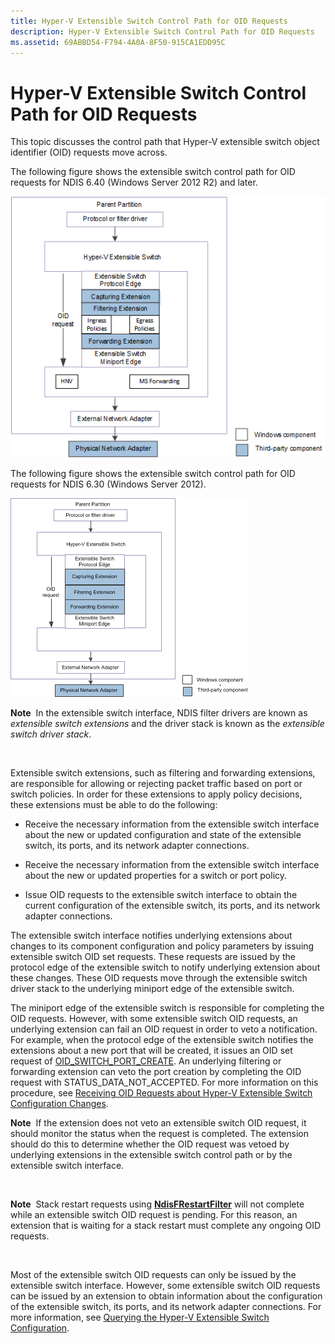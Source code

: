 ```yaml
---
title: Hyper-V Extensible Switch Control Path for OID Requests
description: Hyper-V Extensible Switch Control Path for OID Requests
ms.assetid: 69ABBD54-F794-4A0A-8F50-915CA1EDD95C
---
```


# Hyper-V Extensible Switch Control Path for OID Requests


This topic discusses the control path that Hyper-V extensible switch object identifier (OID) requests move across.

The following figure shows the extensible switch control path for OID requests for NDIS 6.40 (Windows Server 2012 R2) and later.

![diagram of the vswitch oid control path for ndis 6.40](images/vswitch-oid-controlpath-ndis640.png)

The following figure shows the extensible switch control path for OID requests for NDIS 6.30 (Windows Server 2012).

![diagram of the vswitch oid control path for ndis 6.30](images/vswitch-oid-controlpath.png)

**Note**  In the extensible switch interface, NDIS filter drivers are known as *extensible switch extensions* and the driver stack is known as the *extensible switch driver stack*.

 

Extensible switch extensions, such as filtering and forwarding extensions, are responsible for allowing or rejecting packet traffic based on port or switch policies. In order for these extensions to apply policy decisions, these extensions must be able to do the following:

-   Receive the necessary information from the extensible switch interface about the new or updated configuration and state of the extensible switch, its ports, and its network adapter connections.

-   Receive the necessary information from the extensible switch interface about the new or updated properties for a switch or port policy.

-   Issue OID requests to the extensible switch interface to obtain the current configuration of the extensible switch, its ports, and its network adapter connections.

The extensible switch interface notifies underlying extensions about changes to its component configuration and policy parameters by issuing extensible switch OID set requests. These requests are issued by the protocol edge of the extensible switch to notify underlying extension about these changes. These OID requests move through the extensible switch driver stack to the underlying miniport edge of the extensible switch.

The miniport edge of the extensible switch is responsible for completing the OID requests. However, with some extensible switch OID requests, an underlying extension can fail an OID request in order to veto a notification. For example, when the protocol edge of the extensible switch notifies the extensions about a new port that will be created, it issues an OID set request of [OID\_SWITCH\_PORT\_CREATE](https://msdn.microsoft.com/library/windows/hardware/hh598272). An underlying filtering or forwarding extension can veto the port creation by completing the OID request with STATUS\_DATA\_NOT\_ACCEPTED. For more information on this procedure, see [Receiving OID Requests about Hyper-V Extensible Switch Configuration Changes](receiving-oid-requests-about-hyper-v-extensible-switch-configuration-changes.md).

**Note**  If the extension does not veto an extensible switch OID request, it should monitor the status when the request is completed. The extension should do this to determine whether the OID request was vetoed by underlying extensions in the extensible switch control path or by the extensible switch interface.

 

**Note**  Stack restart requests using [**NdisFRestartFilter**](https://msdn.microsoft.com/library/windows/hardware/ff562611) will not complete while an extensible switch OID request is pending. For this reason, an extension that is waiting for a stack restart must complete any ongoing OID requests.

 

Most of the extensible switch OID requests can only be issued by the extensible switch interface. However, some extensible switch OID requests can be issued by an extension to obtain information about the configuration of the extensible switch, its ports, and its network adapter connections. For more information, see [Querying the Hyper-V Extensible Switch Configuration](querying-the-hyper-v-extensible-switch-configuration.md).

 

 





